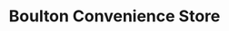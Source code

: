 ---
title: "Boulton Convenience Store"
url: /birmingham/boulton-convenience-store/
shop: convenience
---